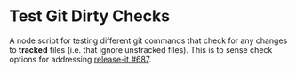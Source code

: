 # Test Git Dirty Checks

A node script for testing different git commands that check for any changes to **tracked** files (i.e. that ignore unstracked files). This is to sense check options for addressing [release-it #687](https://github.com/release-it/release-it/issues/687).
